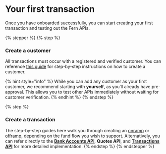 # Your first transaction

Once you have onboarded successfully, you can start creating your first transaction and testing out the Fern APIs.&#x20;

{% stepper %}
{% step %}
### Create a customer

All transactions must occur with a registered and verified customer. You can reference [this guide](../guides/create-a-customer/) for step-by-step instructions on how to create a customer.

{% hint style="info" %}
While you can add any customer as your first customer, we recommend starting with **yourself**, as you’ll already have pre-approval. This allows you to test other APIs immediately without waiting for customer verification.&#x20;
{% endhint %}
{% endstep %}

{% step %}
### Create a transaction&#x20;



The step-by-step guides here walk you through creating an [onramp](../guides/first-party-onramps.md) or [offramp](../guides/first-party-offramps.md), depending on the fund flow you wish to support. Alternatively, you can refer directly to the [**Bank Accounts API**](bank-accounts.md), **Quotes API**, and [**Transactions API**](../api-reference/transactions/) for more detailed implementation.
{% endstep %}
{% endstepper %}
